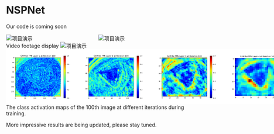 # NSPNet
Our code is coming soon

<div style="display: flex; justify-content: space-between; align-items: center;">
  <img src="./image/display1.gif" alt="项目演示" width="300"/>
  <img src="./image/display2.gif" alt="项目演示" width="300"/>
</div>
Video footage display

<img src="./image/githubresultdisplay.jpg" alt="项目演示" width="800"/>


<div style="display: flex; justify-content: space-between; align-items: center;">
  <img src="./image/layer1.gif" alt="项目演示" width="200"/>
  <img src="./image/layer2.gif" alt="项目演示" width="200"/>
  <img src="./image/layer3.gif" alt="项目演示" width="200"/>
  <img src="./image/layer4.gif" alt="项目演示" width="200"/>
</div>
The class activation maps of the 100th image at different iterations during training.

More impressive results are being updated, please stay tuned.
